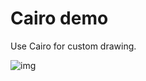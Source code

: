# Cairo demo

Use Cairo for custom drawing.

![img](https://github.com/fltk-rs/demos/blob/master/cairo/assets/scrot.png)
